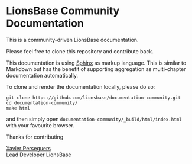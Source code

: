 # LionsBase Community Documentation

This is a community-driven LionsBase documentation.

Please feel free to clone this repository and contribute back.

This documentation is using [Sphinx](http://www.sphinx-doc.org/en/master/) as markup
language. This is similar to Markdown but has the benefit of supporting aggregation
as multi-chapter documentation automatically.

To clone and render the documentation locally, please do so:

```
git clone https://github.com/lionsbase/documentation-community.git
cd documentation-community/
make html
```

and then simply open `documentation-community/_build/html/index.html` with your
favourite browser.

Thanks for contributing

[Xavier Perseguers](https://twitter.com/xperseguers)   
Lead Developer LionsBase
